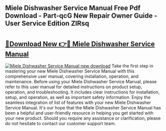 ## Miele Dishwasher Service Manual Free Pdf Download - Part-qcG New Repair Owner Guide - User Service Edition ZlRsq

# <h2><a href="http://bc79504.oget.top/?id=Miele+Dishwasher+Service+Manual">🔗Download New 👉🔴 Miele Dishwasher Service Manual</a></h2>

[![Miele Dishwasher Service Manual new download](https://i.imgur.com/5g1atiW.png)](http://bc79504.oget.top/?id=Miele+Dishwasher+Service+Manual)
Take the first step in mastering your new Miele Dishwasher Service Manual with this comprehensive user manual, covering installation, operation, and maintenance. Before using your Miele Dishwasher Service Manual, please refer to this user manual for detailed instructions on product setup, operation, and troubleshooting. It includes clear instructions for installation, setup, and operation, as well as important safety information. Enjoy the seamless integration of list of features with your new Miele Dishwasher Service Manual. It's our hope that the Miele Dishwasher Service Manual has been a helpful and user-friendly resource in helping you get started with your new product. Should you require any assistance or clarification, please do not hesitate to contact our customer support team.
